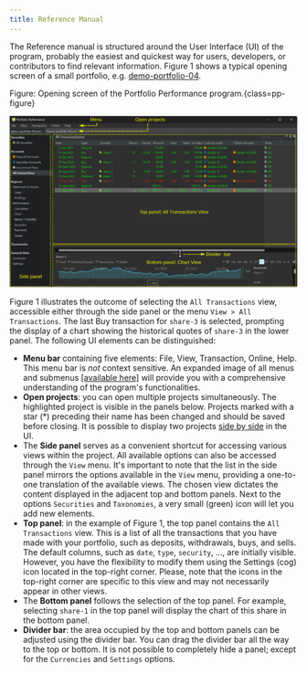 ```yaml
---
title: Reference Manual
---
```


The Reference manual is structured around the User Interface (UI) of the program, probably the easiest and quickest way for users, developers, or contributors to find relevant information. Figure 1 shows a typical opening screen of a small portfolio, e.g. [demo-portfolio-04](../assets/demo-portfolio-04.xml).

Figure: Opening screen of the Portfolio Performance program.{class=pp-figure}

![](./images/components-UI.svg)

Figure 1 illustrates the outcome of selecting the `All Transactions` view, accessible either through the side panel or the menu `View > All Transactions`. The last Buy transaction for `share-3` is selected, prompting the display of a chart showing the historical quotes of `share-3` in the lower panel. The following UI elements can be distinguished:

- **Menu bar** containing five elements: File, View, Transaction, Online, Help. This menu bar is *not* context sensitive. An expanded image of all menus and submenus [[available here]](menu.md) will provide you with a comprehensive understanding of the program's functionalities.
- **Open projects**: you can open multiple projects simultaneously. The highlighted project is visible in the panels below. Projects marked with a star (*) preceding their name has been changed and should be saved before closing. It is possible to display two projects [side by side](../how-to/copy-securities.md) in the UI.
-  The **Side panel** serves as a convenient shortcut for accessing various views within the project. All available options can also be accessed through the `View` menu. It's important to note that the list in the side panel mirrors the options available in the `View` menu, providing a one-to-one translation of the available views. The chosen view dictates the content displayed in the adjacent top and bottom panels. Next to the options `Securities` and `Taxonomies`, a very small (green) icon will let you add new elements.
- **Top panel**: in the example of Figure 1, the top panel contains the `All Transactions` view. This is a list of all the transactions that you have made with your portfolio, such as deposits, withdrawals, buys, and sells. The default columns, such as `date`, `type`, `security`, ..., are initially visible. However, you have the flexibility to modify them using the Settings (cog) icon located in the top-right corner. Please, note that the icons in the top-right corner are specific to this view and may not necessarily appear in other views.
- The **Bottom panel** follows the selection of the top panel. For example, selecting `share-1` in the top panel will display the chart of this share in the bottom panel.
- **Divider bar**: the area occupied by the top and bottom panels can be adjusted using the divider bar. You can drag the divider bar all the way to the top or bottom. It is not possible to completely hide a panel; except for the `Currencies` and `Settings` options.